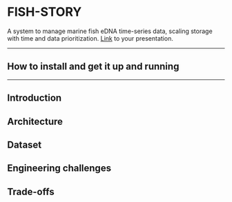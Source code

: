 # FISH-STORY

A system to manage marine fish eDNA time-series data, scaling storage with time and data prioritization.
[Link](https://docs.google.com/presentation/d/1H3ysS-Uoj9EEoCFP3MoLo2mAW3w4p5QwLczPLusOk6o/edit?usp=sharing) to your presentation.

<hr/>

## How to install and get it up and running


<hr/>

## Introduction

## Architecture

## Dataset

## Engineering challenges

## Trade-offs
